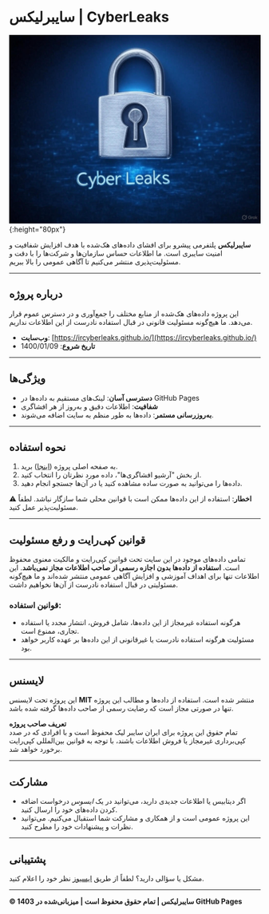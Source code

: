 # سایبرلیکس | CyberLeaks

![CyberLeaks Banner](https://github.com/ircyberleaks/ircyberleaks.github.io/blob/main/images/cyber.jpg?raw=true){:height="80px"}

**سایبرلیکس** پلتفرمی پیشرو برای افشای داده‌های هک‌شده با هدف افزایش شفافیت و امنیت سایبری است. ما اطلاعات حساس سازمان‌ها و شرکت‌ها را با دقت و مسئولیت‌پذیری منتشر می‌کنیم تا آگاهی عمومی را بالا ببریم.

---

## درباره پروژه

این پروژه داده‌های هک‌شده از منابع مختلف را جمع‌آوری و در دسترس عموم قرار می‌دهد. ما هیچ‌گونه مسئولیت قانونی در قبال استفاده نادرست از این اطلاعات نداریم.

- **وب‌سایت**: [https://ircyberleaks.github.io/](https://ircyberleaks.github.io/)
- **تاریخ شروع**: 1400/01/09

---

## ویژگی‌ها

- **دسترسی آسان**: لینک‌های مستقیم به داده‌ها در GitHub Pages
- **شفافیت**: اطلاعات دقیق و به‌روز از هر افشاگری
- **به‌روزرسانی مستمر**: داده‌ها به طور منظم به سایت اضافه می‌شوند.

---

## نحوه استفاده

1. به صفحه اصلی پروژه ([اینجا](https://ircyberleaks.github.io)) برید.
2. از بخش "آرشیو افشاگری‌ها"، داده مورد نظرتان را انتخاب کنید.
3. داده‌ها را می‌توانید به صورت ساده مشاهده کنید یا در آن‌ها جستجو انجام دهید.

⚠️ **اخطار**: استفاده از این داده‌ها ممکن است با قوانین محلی شما سازگار نباشد. لطفاً مسئولیت‌پذیر عمل کنید.

---

## قوانین کپی‌رایت و رفع مسئولیت

تمامی داده‌های موجود در این سایت تحت قوانین کپی‌رایت و مالکیت معنوی محفوظ است. **استفاده از داده‌ها بدون اجازه رسمی از صاحب اطلاعات مجاز نمی‌باشد**. این اطلاعات تنها برای اهداف آموزشی و افزایش آگاهی عمومی منتشر شده‌اند و ما هیچ‌گونه مسئولیتی در قبال استفاده نادرست از آن‌ها نخواهیم داشت.

### قوانین استفاده:
- هرگونه استفاده غیرمجاز از این داده‌ها، شامل فروش، انتشار مجدد یا استفاده تجاری، ممنوع است.
- مسئولیت هرگونه استفاده نادرست یا غیرقانونی از این داده‌ها بر عهده کاربر خواهد بود.

---

## لایسنس

این پروژه تحت لایسنس **MIT** منتشر شده است. استفاده از داده‌ها و مطالب این پروژه تنها در صورتی مجاز است که رضایت رسمی از صاحب داده‌ها گرفته شده باشد.

**تعریف صاحب پروژه**  
تمام حقوق این پروژه برای ایران سایبر لیک محفوظ است و با افرادی که در صدد کپی‌برداری غیرمجاز یا فروش اطلاعات باشند، با توجه به قوانین بین‌المللی کپی‌رایت برخورد خواهد شد.

---

## مشارکت

- اگر دیتابیس یا اطلاعات جدیدی دارید، می‌توانید در یک *ایسوس* درخواست اضافه کردن داده‌های خود را ارسال کنید.
- این پروژه عمومی است و از همکاری و مشارکت شما استقبال می‌کنیم. می‌توانید نظرات و پیشنهادات خود را مطرح کنید.

---

## پشتیبانی

مشکل یا سؤالی دارید؟ لطفاً از طریق [ایسیوز](https://github.com/ircyberleaks/ircyberleaks.github.io/issues) نظر خود را اعلام کنید.

---

**© 1403 سایبرلیکس | تمام حقوق محفوظ است | میزبانی‌شده در GitHub Pages**

